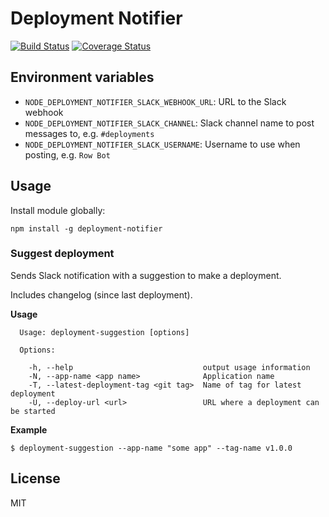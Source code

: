 # Deployment Notifier

[![Build Status](https://travis-ci.org/Springworks/node-deployment-notifier.png?branch=master)](https://travis-ci.org/Springworks/node-deployment-notifier)
[![Coverage Status](https://coveralls.io/repos/Springworks/node-deployment-notifier/badge.png?branch=master)](https://coveralls.io/r/Springworks/node-deployment-notifier?branch=master)

## Environment variables

- `NODE_DEPLOYMENT_NOTIFIER_SLACK_WEBHOOK_URL`: URL to the Slack webhook
- `NODE_DEPLOYMENT_NOTIFIER_SLACK_CHANNEL`: Slack channel name to post messages to, e.g. `#deployments`
- `NODE_DEPLOYMENT_NOTIFIER_SLACK_USERNAME`: Username to use when posting, e.g. `Row Bot`

## Usage

Install module globally:

```
npm install -g deployment-notifier
```

### Suggest deployment
Sends Slack notification with a suggestion to make a deployment.

Includes changelog (since last deployment).

**Usage**
```
  Usage: deployment-suggestion [options]

  Options:

    -h, --help                             output usage information
    -N, --app-name <app name>              Application name
    -T, --latest-deployment-tag <git tag>  Name of tag for latest deployment
    -U, --deploy-url <url>                 URL where a deployment can be started
```

**Example**

```
$ deployment-suggestion --app-name "some app" --tag-name v1.0.0 
```

## License

MIT
